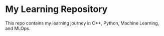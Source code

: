 # My Learning Repository
This repo contains my learning journey in C++, Python, Machine Learning, and MLOps.
